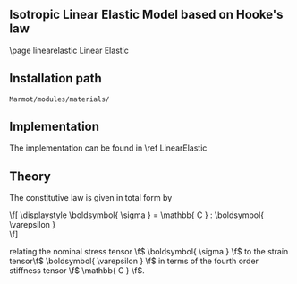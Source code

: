 ## Isotropic Linear Elastic Model based on Hooke's law

\page linearelastic Linear Elastic

## Installation path

 `Marmot/modules/materials/`

## Implementation

The implementation can be found in \ref LinearElastic

## Theory 

The constitutive law is given in total form by

\f[ 
  \displaystyle \boldsymbol{ \sigma } = \mathbb{ C } : \boldsymbol{ \varepsilon }  
\f]

relating the nominal stress tensor \f$ \boldsymbol{ \sigma } \f$ 
to the strain tensor\f$ \boldsymbol{ \varepsilon }  \f$ 
in terms of the fourth order stiffness tensor \f$ \mathbb{ C } \f$.
